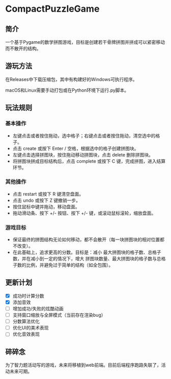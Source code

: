 # CompactPuzzleGame
## 简介
一个基于Pygame的数学拼图游戏，目标是创建若干骨牌拼图并拼成可以紧密移动而不散开的结构。

## 游玩方法
在Releases中下载压缩包，其中有构建好的Windows可执行程序。

macOS和Linux需要手动打包或在Python环境下运行.py脚本。

## 玩法规则
### 基本操作
- 左键点击或者按住拖动，选中格子；右键点击或者按住拖动，清空选中的格子。
- 点击 create 或按下 Enter / 空格，根据选中的格子创建拼图块。
- 左键点击选择拼图块，按住拖动移动拼图块，点击 delete 删除拼图块。
- 将拼图块拼成目标结构后，点击 complete 或按下 C 键，完成拼图，进入结算环节。
### 其他操作
- 点击 restart 或按下 R 键清空盘面。
- 点击 undo 或按下 Z 键撤销一步。
- 按住鼠标中键并拖动，移动盘面。
- 拖动滑动条、按下 +/- 按钮、按下 +/- 键，或滚动鼠标滚轮，缩放盘面。
### 游戏目标
- 保证最终的拼图结构无论如何移动，都不会散开（每一块拼图块的相对位置都不改变）。
- 在此基础上，追求更高的分数。目标是：减小 最大拼图块的格子数、总格子数，并在减小到一定的情况下，增大 拼图块数量、最大拼图块的格子数与总格子数的比例，并避免过于简单的结构（如全包围）。

## 更新计划
- [x] 成功时计算分数
- [x] 添加音效
- [ ] 增加成功/失败的炫酷动画
- [ ] 支持窗口缩放与全屏模式（当前存在渲染bug）
- [ ] 分数算法优化
- [ ] 优化UI的美术表现
- [ ] 优化音效表现

## 碎碎念
为了智力题活动写的游戏，未来将移植到web前端。目前后端程序跑路失联了，活动未来可期。
